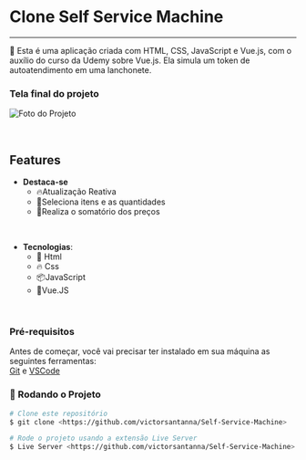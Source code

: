 # Clone Self Service Machine

<hr>
<p> 🚀 Esta é uma aplicação criada com HTML, CSS, JavaScript e Vue.js, com o auxílio do curso da Udemy sobre Vue.js. Ela simula um token de autoatendimento em uma lanchonete. </p>

### Tela final do projeto

![Foto do Projeto](https://github.com/victorsantanna/projeto.vue/blob/main/Project%201%20-%20Self%20Service%20Machine%20-%20Initial/img/Captura%20de%20tela%202024-03-25%20135616.png)

<br>

## Features

- **Destaca-se**
  - 🔥Atualização Reativa
  - 🚀Seleciona itens e as quantidades 
  - 🎉Realiza o somatório dos preços

<br>

- **Tecnologias**:
  - 🔋 Html
  - 🔥 Css
  - 📦JavaScript
  - 🔮Vue.JS
 
<br>

### Pré-requisitos

Antes de começar, você vai precisar ter instalado em sua máquina as seguintes ferramentas:<br>
[Git](https://git-scm.com) e [VSCode](https://code.visualstudio.com/)



### 🎲 Rodando o Projeto

```bash
# Clone este repositório
$ git clone <https://github.com/victorsantanna/Self-Service-Machine>

# Rode o projeto usando a extensão Live Server
$ Live Server <https://github.com/victorsantanna/Self-Service-Machine>

